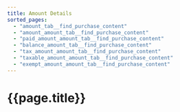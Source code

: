 ```yaml
---
title: Amount Details
sorted_pages:
  - "amount_tab__find_purchase_content"
  - "amount_amount_tab__find_purchase_content"
  - "paid_amount_amount_tab__find_purchase_content"
  - "balance_amount_tab__find_purchase_content"
  - "tax_amount_amount_tab__find_purchase_content"
  - "taxable_amount_amount_tab__find_purchase_content"
  - "exempt_amount_amount_tab__find_purchase_content"
---
```

# {{page.title}}
